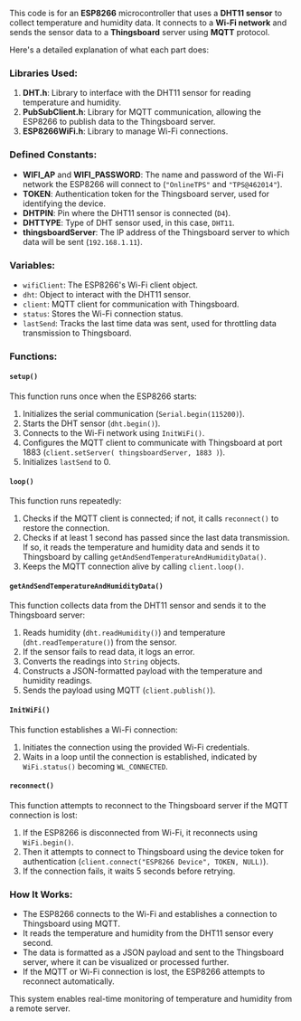 This code is for an **ESP8266** microcontroller that uses a **DHT11 sensor** to collect temperature and humidity data. It connects to a **Wi-Fi network** and sends the sensor data to a **Thingsboard** server using **MQTT** protocol.

Here's a detailed explanation of what each part does:

### Libraries Used:
1. **DHT.h**: Library to interface with the DHT11 sensor for reading temperature and humidity.
2. **PubSubClient.h**: Library for MQTT communication, allowing the ESP8266 to publish data to the Thingsboard server.
3. **ESP8266WiFi.h**: Library to manage Wi-Fi connections.

### Defined Constants:
- **WIFI_AP** and **WIFI_PASSWORD**: The name and password of the Wi-Fi network the ESP8266 will connect to (`"OnlineTPS"` and `"TPS@462014"`).
- **TOKEN**: Authentication token for the Thingsboard server, used for identifying the device.
- **DHTPIN**: Pin where the DHT11 sensor is connected (`D4`).
- **DHTTYPE**: Type of DHT sensor used, in this case, `DHT11`.
- **thingsboardServer**: The IP address of the Thingsboard server to which data will be sent (`192.168.1.11`).

### Variables:
- `wifiClient`: The ESP8266's Wi-Fi client object.
- `dht`: Object to interact with the DHT11 sensor.
- `client`: MQTT client for communication with Thingsboard.
- `status`: Stores the Wi-Fi connection status.
- `lastSend`: Tracks the last time data was sent, used for throttling data transmission to Thingsboard.

### Functions:

#### `setup()`
This function runs once when the ESP8266 starts:
1. Initializes the serial communication (`Serial.begin(115200)`).
2. Starts the DHT sensor (`dht.begin()`).
3. Connects to the Wi-Fi network using `InitWiFi()`.
4. Configures the MQTT client to communicate with Thingsboard at port 1883 (`client.setServer( thingsboardServer, 1883 )`).
5. Initializes `lastSend` to 0.

#### `loop()`
This function runs repeatedly:
1. Checks if the MQTT client is connected; if not, it calls `reconnect()` to restore the connection.
2. Checks if at least 1 second has passed since the last data transmission. If so, it reads the temperature and humidity data and sends it to Thingsboard by calling `getAndSendTemperatureAndHumidityData()`.
3. Keeps the MQTT connection alive by calling `client.loop()`.

#### `getAndSendTemperatureAndHumidityData()`
This function collects data from the DHT11 sensor and sends it to the Thingsboard server:
1. Reads humidity (`dht.readHumidity()`) and temperature (`dht.readTemperature()`) from the sensor.
2. If the sensor fails to read data, it logs an error.
3. Converts the readings into `String` objects.
4. Constructs a JSON-formatted payload with the temperature and humidity readings.
5. Sends the payload using MQTT (`client.publish()`).

#### `InitWiFi()`
This function establishes a Wi-Fi connection:
1. Initiates the connection using the provided Wi-Fi credentials.
2. Waits in a loop until the connection is established, indicated by `WiFi.status()` becoming `WL_CONNECTED`.

#### `reconnect()`
This function attempts to reconnect to the Thingsboard server if the MQTT connection is lost:
1. If the ESP8266 is disconnected from Wi-Fi, it reconnects using `WiFi.begin()`.
2. Then it attempts to connect to Thingsboard using the device token for authentication (`client.connect("ESP8266 Device", TOKEN, NULL)`).
3. If the connection fails, it waits 5 seconds before retrying.

### How It Works:
- The ESP8266 connects to the Wi-Fi and establishes a connection to Thingsboard using MQTT.
- It reads the temperature and humidity from the DHT11 sensor every second.
- The data is formatted as a JSON payload and sent to the Thingsboard server, where it can be visualized or processed further.
- If the MQTT or Wi-Fi connection is lost, the ESP8266 attempts to reconnect automatically.

This system enables real-time monitoring of temperature and humidity from a remote server.

